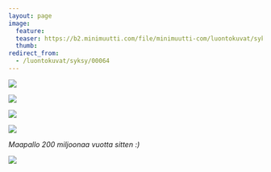 ```yaml
---
layout: page
image:
  feature:
  teaser: https://b2.minimuutti.com/file/minimuutti-com/luontokuvat/syksy/DSC50788-245px.jpg
  thumb:
redirect_from:
  - /luontokuvat/syksy/00064
---
```


![](https://b2.minimuutti.com/file/minimuutti-com/luontokuvat/syksy/DSC50784-800px.jpg)

![](https://b2.minimuutti.com/file/minimuutti-com/luontokuvat/syksy/DSC50788-800px.jpg)

![](https://b2.minimuutti.com/file/minimuutti-com/luontokuvat/syksy/DSC51847-800px.jpg)

![](https://b2.minimuutti.com/file/minimuutti-com/luontokuvat/syksy/DSC51940-800px.jpg)

*Maapallo 200 miljoonaa vuotta sitten :)*

![](https://b2.minimuutti.com/file/minimuutti-com/luontokuvat/syksy/DS10034-800px.jpg)
